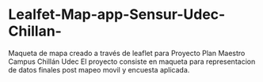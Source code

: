 # Lealfet-Map-app-Sensur-Udec-Chillan-
Maqueta de mapa creado a través de leaflet para Proyecto Plan Maestro Campus Chillán Udec
El proyecto consiste en maqueta para representacion de datos finales post mapeo movil y encuesta aplicada.
